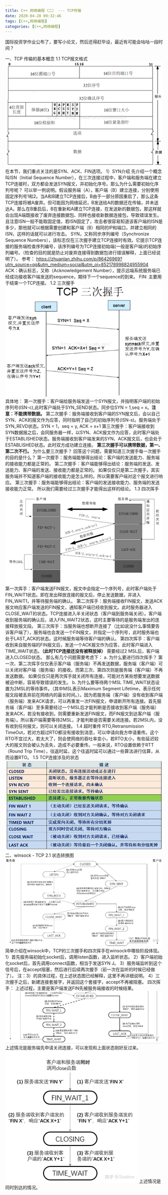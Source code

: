 ```yaml
---
title: C++ 网络编程（二） --- TCP传输
date: 2020-04-28 09:32:46
tags: [C++,网络编程]
categories: [C++,网络编程]
---
```

国际投资学作业公布了，要写小论文，然后还得赶毕设，最近有可能会咕咕一段时间？
<!--more-->
一、TCP 传输的基本概念
1.1 TCP报文格式
![alt](/images/winsock-2/figure1.png)
在本节，我们重点关注的是SYN、ACK、FIN选项。
1）SYN介绍
先介绍一个概念叫ISN（Initial Sequence Number），在三次连接过程中，客户端和服务端在建立TCP连接时，双方都会发送SYN报文，并初始化序号。那么为什么需要初始化序列号呢？
可以举一例说明。假设服务端（A），客户端（B）建立连接，分别使用固定序列号1和2。当A和B建立TCP连接后，B由于一部分原因重启了，那么这条TCP连接将被A废弃。但可能因为网络延迟，B发送给A的数据还在传输，并未送达A。那么在B重启后，B在重新和A建立TCP连接，在发送新的数据包，那这样就会出现A端既接收了废弃连接数据包、同样也接收新数据连接包，导致错误发生。
且注意ISN一般不能取固定值，若ISN固定了，攻击者很容易知道该客户端的ISN是多少，那他就可以根据需要创建和客户端（B）相同的IP和端口，并建立相同的ISN，这样的话就可以进行攻击。
SYN，又称同步序列编号（Synchronize Sequence Numbers），该标志仅在三次握手建立TCP连接时有效。它提示TCP连接的服务端检查序列编号，该序列编号为TCP连接初始端(一般是客户端)的初始序列编号。（检查的目的就是防止对废弃连接得到数据包进行错误解释，上面已经说明了）。
参考：
https://zhuanlan.zhihu.com/p/86426969?utm_source=qq&utm_medium=social&utm_oi=852178998824955904
ACK：确认标志，又称（Acknowledgement Number），提示远端系统服务端已经成功接收客户端发送的sequence，期待下一个sequence的到来。
FIN: 主要用于结束一个TCP连接。
1.2 三次握手
![alt](/images/winsock-2/figure2.png)
具体地：
第一次握手：客户端给服务端发送一个SYN报文，并指明客户端的初始序列号(ISN-c),此时客户端处于SYN_SEND状态。同步位SYN = 1,seq = x。**注意：不能携带数据。**
第二次握手：服务端接收到客户端的SYN报文后，会以自己SYN、ACK的报文作为应答，同时指明了自己的初始序列号(ISN-s)。服务端处于SYN_REVD状态。SYN = 1，seq = y, ACK = x+1
第三次握手：客户端接收到SYN数据报之后，会同服务器一样，以SYN、ACK报文作为应答，此时客户端处于ESTABLISHED状态。服务端接收到客户端发来的SYN、ACK报文后，也会处于ESTABLISHED状态。此时双方成功建立连接。
**第三次握手可以携带数据，第一、第二次不行。**
为什么要三次握手？
回答这个问题，需要知道三次握手每一次握手的目的是什么？
第一次握手：服务端能够得出结论：客户端的发送能力、服务端的接收能力都是正常的。
第二次握手：客户端能够得出结论：服务端的发送、发送能力、客户端的发送、接收能力都是正常的。
如果仅仅只是第二次握手，其实服务端并不知道客户端的接收能力是怎么样的。所以需要客户端对这个报文进行响应。
第三次握手：服务端能够得出结论：客户端的发送接收能力、服务端的发送接收能力正常。
所以我们需要经过三次握手才能得出这样的结论。
1.3 四次挥手
![alt](/images/winsock-2/figure3.png)
第一次挥手：客户端发送FIN报文，报文中会指定一个序列号，此时客户端处于FIN_WAIT1状态。即在发出释放连接的报文后，停止发送数据，并进入FIN_WAIT1，并等待服务端的确认。
第二次挥手：服务端接收FIN报文，发送ACK报文响应客户端发送的FIN报文，通知客户端已经收到报文。此时服务器进入CLOSE_WAIT的状态。TCP连接进入半关闭状态（客户端到服务端关闭）。客户端收到服务端的确认后，进入FIN_WAIT2状态，这时主要等待的是服务端发出的连接释放报文段。
第三次挥手：当服务端也想断开连接了（比如说没什么事情要告诉客户端了），服务端也会发送一个FIN报文，并指定一个序列号，此时服务端也处于LAST_ACK的状态。这时候服务端等待客户端的确认。
第四次挥手：客户端收到来自服务端的FIN报文后，发送一个ACK报文作为应答，此时客户端进入TIME_WAIT状态。**（此时TCP连接还没有被释放掉）** 需要经过2 MSL后，客户端进入CLOSED状态。
那么有几个问题需要考虑下：
a. 为什么要进行四次挥手？
第一次、第二次挥手仅仅表示客户端（服务端）不再发送数据，服务端（客户端）可以关闭对客户端（服务端）的接收。而第三次、第四次则是服务端（客户端）不再发送数据。
如果仅仅只是两次挥手就关闭所有连接，可能对方某些想要发送数据被迫中断，容易导致错误的发生。
b. 为什么要等待两个MSL
TIME_WAIT状态设置为2MSL的等待事件。（其中MSL表示Maximum Segment Lifetime，表示任何报文段被丢弃前在网络内的最长时间。）。因为若服务端（客户端）没有收到客户端（服务端）发来ACK请求，可以再重发一次FIN报文，申请断开所有连接。首先服务端（客户端）至多需要经过一个MSL后才能判断是否接收到客户端（服务端）发来ACK，若没有接收到，则需要重新发送FIN报文，而FIN报文到达客户端（服务端）。所以客户端需要等待2MSL，才能判断是否需要关闭连接。若2MSL内，没有收到任何报文，则可以关闭连接。
1.4 超时重传
RTO,Retransmission TimeOut，若对方超过RTO都没有接收到消息，可以申请向我方申请重传。这个RTO不宜过大，若太大了，则会使网络的吞吐率变小，若RTO太小，有些延迟较大的报文则会被认为丢失，造成不必要重传。一般来说，RTO设置依赖于RTT（Round Trip Time），往返时延，这个往返时延可以通过一些算法进行估算，从而设置RTO。
1.5 TCP连接涉及的状态
![alt](/images/winsock-2/figure4.png)
二、winsock - TCP
2.1 状态转换图
![alt](/images/winsock-2/figure5.png)
简单介绍在winsock中，TCP的三次握手和四次挥手在winsock中哪些阶段体现。
1）首先服务端初始化socket后，调用listen函数，进入监听状态。
2）客户端初始化socket后，首先调用connect函数，相当于发送SYN J。
3）服务端监听到这个信号后，在accept阻塞，然后进行后续两次握手（前一次在监听的时候已经做了）。
注：3）的具体过程，在上述状态图已经解释，这里不再详细说明。
4）三次握手之后，新建连接套接字，并返回这个套接字，accept不再被阻塞。
四次挥手：
上述过程，主要是客户端发送FIN先被服务端接收的时候结果。
![alt](/images/winsock-2/figure6.png)
上述情况是服务端先申请关闭连接，可以发现和上面状态刚好反过来。
![alt](/images/winsock-2/figure7.png)
上述情况是同时到达的情况。